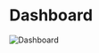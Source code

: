 # Dashboard
![Dashboard](https://github.com/aryanrada/data-analysis-project/blob/main/Fifa_world_cup_2022_analysis/FIFA_world_cup.jpg)
